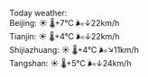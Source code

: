 Today weather:  
Beijing: ☀️ 🌡️+7°C 🌬️↓22km/h  
Tianjin: ☀️ 🌡️+4°C 🌬️↓22km/h  
Shijiazhuang: ☀️ 🌡️+4°C 🌬️↘11km/h  
Tangshan: ☀️ 🌡️+5°C 🌬️↓24km/h  

